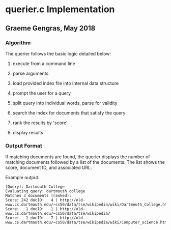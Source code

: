 # querier.c Implementation
## Graeme Gengras, May 2018

### Algorithm
The querier follows the basic logic detailed below:

1. execute from a command line

2. parse arguments

3. load provided index file into internal data structure

4. prompt the user for a query

5. split query into individual words, parse for validity

6. search the index for documents that satisfy the query

7. rank the results by 'score'

8. display results

### Output Format
If matching documents are found, the querier displays the number of matching documents followed by a list of the documents.  The list shows the score, document ID, and associated URL.

Example output:

```
[Query]: Dartmouth College
Evaluating query: dartmouth college
Matches 3 documents (ranked):
Score: 242 docID:   4 | http://old-www.cs.dartmouth.edu/~cs50/data/tse/wikipedia/wiki/Dartmouth_College.html
Score:   1 docID:   1 | http://old-www.cs.dartmouth.edu/~cs50/data/tse/wikipedia/
Score:   1 docID:   7 | http://old-www.cs.dartmouth.edu/~cs50/data/tse/wikipedia/wiki/Computer_science.html

```
